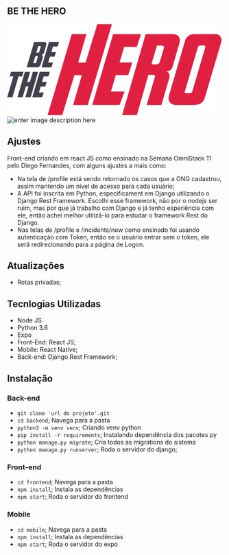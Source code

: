 ## BE THE HERO
![enter image description here](https://github.com/bonfimjustino7/bethehero/blob/master/frontend/src/assets/logo.svg) 
![enter image description here](https://miro.medium.com/max/600/1*N5Iep1wJY1iXgMzpHxzE8w.png)

## Ajustes
Front-end criando em react JS como ensinado na Semana OmniStack 11 pelo Diego Fernandes, com alguns ajustes a mais como: 
- Na tela de /profile está sendo retornado os casos que a ONG cadastrou, assim mantendo um nível de acesso para cada usuário;
- A API foi inscrita em Python, especificament em Django utilizando o Django Rest Framework. Escolhi esse framework, não por o nodejs ser ruim, mas por que já trabalho com Django e já tenho esperiência com ele, então achei melhor utilizá-lo para estudar o framework Rest do Django.
- Nas telas de /profile e /incidents/new como ensinado foi usando autenticação com Token, então se o usuário entrar sem o token, ele será redirecionando para a página de Logon.

## Atualizações
- Rotas privadas;


## Tecnlogias Utilizadas
- Node JS
- Python 3.6
- Expo
- Front-End: React JS;
- Mobile: React Native;
- Back-end: Django Rest Framework;

## Instalação
### Back-end
- `git clone 'url do projeto'.git`
- `cd backend`; Navega para a pasta
- `python3 -m venv venv`; Criando venv python
- `pip install -r requirements`; Instalando dependência dos pacotes py
- `python manage.py migrate`; Cria todos as migrations do sistema
- `python manage.py runserver`; Roda o servidor do django;

### Front-end
- `cd frontend`; Navega para a pasta
- `npm install`; Instala as dependências
- `npm start`; Roda o servidor do frontend

### Mobile
- `cd mobile`; Navega para a pasta
- `npm install`; Instala as dependências
- `npm start`; Roda o servidor do expo

